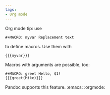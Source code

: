 ```yaml
---
tags:
- Org mode
---
```


Org mode tip: use

    #+MACRO: myvar Replacement text

to define macros. Use them with

    {{{myvar}}}

Macros with arguments are possible, too:

    #+MACRO: greet Hello, $1!
    {{{greet(Mike)}}}

Pandoc supports this feature. :emacs: :orgmode:
